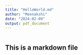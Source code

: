 ```yaml
---
title: "HelloWorld.md"
author: "Meenakshi"
date: "2024-02-09"
output: pdf_document
---
```


```{}
```

## This is a markdown file 
